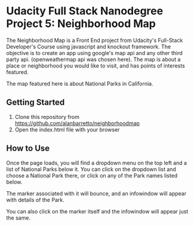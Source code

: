 # Udacity Full Stack Nanodegree Project 5: Neighborhood Map

The Neighborhood Map is a Front End project from Udacity's Full-Stack Developer's Course using javascript and knockout framework. The objective is to create an app using google's map api and any other third party api.  (openweathermap api was chosen here). The map is about a place or neighborhood you would like to visit, and has points of interests featured.

The map featured here is about National Parks in California.

## Getting Started

1. Clone this repository from https://github.com/alanbarretto/neighborhoodmap
2. Open the index.html file with your browser

## How to Use

Once the page loads, you will find a dropdown menu on the top left and a list of National Parks below it.  You can click on the dropdown list and choose a National Park there, or click on any of the Park names listed below.

The marker associated with it will bounce, and an infowindow will appear with details of the Park.

You can also click on the marker itself and the infowindow will appear just the same.




